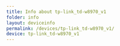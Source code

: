 ```yaml
---
title: Info about tp-link_td-w8970_v1
folder: info
layout: deviceinfo
permalink: /devices/tp-link_td-w8970_v1/
device: tp-link_td-w8970_v1
---
```

